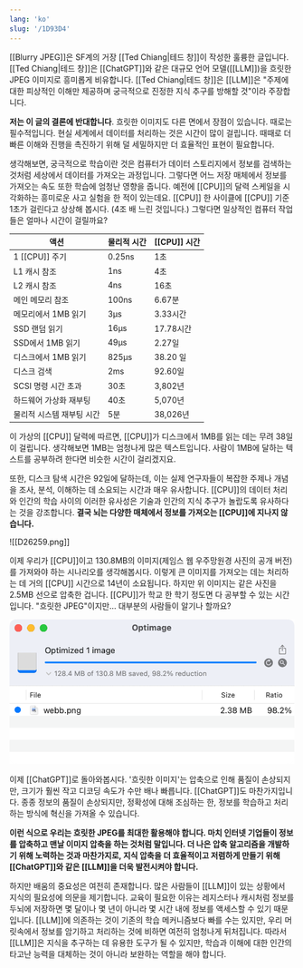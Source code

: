 ```yaml
---
lang: 'ko'
slug: '/1D93D4'
---
```


[[Blurry JPEG]]은 SF계의 거장 [[Ted Chiang|테드 창]]이 작성한 훌륭한 글입니다.
[[Ted Chiang|테드 창]]은 [[ChatGPT]]와 같은 대규모 언어 모델([[LLM]])을 흐릿한 JPEG 이미지로 흥미롭게 비유합니다.
[[Ted Chiang|테드 창]]은 [[LLM]]은 "주제에 대한 피상적인 이해만 제공하며 궁극적으로 진정한 지식 추구를 방해할 것"이라 주장합니다.

**저는 이 글의 결론에 반대합니다**.
흐릿한 이미지도 다른 면에서 장점이 있습니다.
때로는 필수적입니다.
현실 세계에서 데이터를 처리하는 것은 시간이 많이 걸립니다.
때때로 더 빠른 이해와 진행을 촉진하기 위해 덜 세밀하지만 더 효율적인 표현이 필요합니다.

생각해보면, 궁극적으로 학습이란 것은 컴퓨터가 데이터 스토리지에서 정보를 검색하는 것처럼 세상에서 데이터를 가져오는 과정입니다.
그렇다면 어느 저장 매체에서 정보를 가져오는 속도 또한 학습에 엄청난 영향을 줍니다.
예전에 [[CPU]]의 달력 스케일을 시각화하는 흥미로운 사고 실험을 한 적이 있는데요.
[[CPU]] 한 사이클에 [[CPU]] 기준 1초가 걸린다고 상상해 봅시다. (4조 배 느린 것입니다.)
그렇다면 일상적인 컴퓨터 작업들은 얼마나 시간이 걸릴까요?

| 액션                      | 물리적 시간 | [[CPU]] 시간 |
| ------------------------- | ----------- | ------------ |
| 1 [[CPU]] 주기            | 0.25ns      | 1초          |
| L1 캐시 참조              | 1ns         | 4초          |
| L2 캐시 참조              | 4ns         | 16초         |
| 메인 메모리 참조          | 100ns       | 6.67분       |
| 메모리에서 1MB 읽기       | 3μs         | 3.33시간     |
| SSD 랜덤 읽기             | 16μs        | 17.78시간    |
| SSD에서 1MB 읽기          | 49μs        | 2.27일       |
| 디스크에서 1MB 읽기       | 825μs       | 38.20 일     |
| 디스크 검색               | 2ms         | 92.60일      |
| SCSI 명령 시간 초과       | 30초        | 3,802년      |
| 하드웨어 가상화 재부팅    | 40초        | 5,070년      |
| 물리적 시스템 재부팅 시간 | 5분         | 38,026년     |

이 가상의 [[CPU]] 달력에 따르면, [[CPU]]가 디스크에서 1MB를 읽는 데는 무려 38일이 걸립니다.
생각해보면 1MB는 엄청나게 많은 텍스트입니다.
사람이 1MB에 달하는 텍스트를 공부하려 한다면 비슷한 시간이 걸리겠지요.

또한, 디스크 탐색 시간은 92일에 달하는데, 이는 실제 연구자들이 복잡한 주제나 개념을 조사, 분석, 이해하는 데 소요되는 시간과 매우 유사합니다.
[[CPU]]의 데이터 처리와 인간의 학습 사이의 이러한 유사성은 기술과 인간의 지식 추구가 놀랍도록 유사하다는 것을 강조합니다.
**결국 뇌는 다양한 매체에서 정보를 가져오는 [[CPU]]에 지나지 않습니다.**

![[D26259.png]]

이제 우리가 [[CPU]]이고 130.8MB의 이미지(제임스 웹 우주망원경 사진의 공개 버전)를 가져와야 하는 시나리오를 생각해봅시다. 이렇게 큰 이미지를 가져오는 데는 처리하는 데 거의 [[CPU]] 시간으로 14년이 소요됩니다. 하지만 위 이미지는 같은 사진을 2.5MB 선으로 압축한 겁니다. [[CPU]]가 학교 한 학기 정도면 다 공부할 수 있는 시간입니다. "흐릿한 JPEG"이지만... 대부분의 사람들이 알기나 할까요?

![이미지 압축 도구인 Optimage를 사용하니 파일 크기를 98% 작게 만들 수 있었습니다.](../assets/8DDFF2.png)

이제 [[ChatGPT]]로 돌아와봅시다. '흐릿한 이미지'는 압축으로 인해 품질이 손상되지만, 크기가 훨씬 작고 디코딩 속도가 수만 배나 빠릅니다. [[ChatGPT]]도 마찬가지입니다. 종종 정보의 품질이 손상되지만, 정확성에 대해 조심하는 한, 정보를 학습하고 처리하는 방식에 혁신을 가져올 수 있습니다.

**이런 식으로 우리는 흐릿한 JPEG를 최대한 활용해야 합니다. 마치 인터넷 기업들이 정보를 압축하고 맨날 이미지 압축을 하는 것처럼 말입니다. 더 나은 압축 알고리즘을 개발하기 위해 노력하는 것과 마찬가지로, 지식 압축을 더 효율적이고 저렴하게 만들기 위해 [[ChatGPT]]와 같은 [[LLM]]을 더욱 발전시켜야 합니다.**

하지만 배움의 중요성은 여전히 존재합니다. 많은 사람들이 [[LLM]]이 있는 상황에서 지식의 필요성에 의문을 제기합니다. 교육이 필요한 이유는 레지스터나 캐시처럼 정보를 두뇌에 저장하면 몇 달이나 몇 년이 아니라 몇 시간 내에 정보를 액세스할 수 있기 때문입니다. [[LLM]]에 의존하는 것이 기존의 학습 메커니즘보다 빠를 수는 있지만, 우리 머릿속에서 정보를 암기하고 처리하는 것에 비하면 여전히 엄청나게 뒤처집니다. 따라서 [[LLM]]은 지식을 추구하는 데 유용한 도구가 될 수 있지만, 학습과 이해에 대한 인간의 타고난 능력을 대체하는 것이 아니라 보완하는 역할을 해야 합니다.
